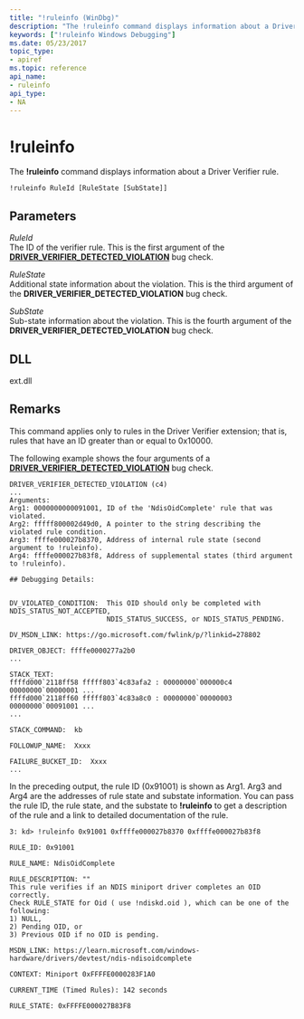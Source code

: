 ```yaml
---
title: "!ruleinfo (WinDbg)"
description: "The !ruleinfo command displays information about a Driver Verifier rule."
keywords: ["!ruleinfo Windows Debugging"]
ms.date: 05/23/2017
topic_type:
- apiref
ms.topic: reference
api_name:
- ruleinfo
api_type:
- NA
---
```


# !ruleinfo

The **!ruleinfo** command displays information about a Driver Verifier rule.

```dbgcmd
!ruleinfo RuleId [RuleState [SubState]]
```

## Parameters

<span id="_______RuleId______"></span><span id="_______ruleid______"></span><span id="_______RULEID______"></span> *RuleId*   
The ID of the verifier rule. This is the first argument of the [**DRIVER\_VERIFIER\_DETECTED\_VIOLATION**](../debugger/bug-check-0xc4--driver-verifier-detected-violation.md) bug check.

<span id="_______RuleState______"></span><span id="_______rulestate______"></span><span id="_______RULESTATE______"></span> *RuleState*   
Additional state information about the violation. This is the third argument of the **DRIVER\_VERIFIER\_DETECTED\_VIOLATION** bug check.

<span id="_______SubState______"></span><span id="_______substate______"></span><span id="_______SUBSTATE______"></span> *SubState*   
Sub-state information about the violation. This is the fourth argument of the **DRIVER\_VERIFIER\_DETECTED\_VIOLATION** bug check.

## DLL

ext.dll

## Remarks

This command applies only to rules in the Driver Verifier extension; that is, rules that have an ID greater than or equal to 0x10000.

The following example shows the four arguments of a [**DRIVER\_VERIFIER\_DETECTED\_VIOLATION**](../debugger/bug-check-0xc4--driver-verifier-detected-violation.md) bug check.

```dbgcmd
DRIVER_VERIFIER_DETECTED_VIOLATION (c4)
...
Arguments:
Arg1: 0000000000091001, ID of the 'NdisOidComplete' rule that was violated.
Arg2: fffff800002d49d0, A pointer to the string describing the violated rule condition.
Arg3: ffffe000027b8370, Address of internal rule state (second argument to !ruleinfo).
Arg4: ffffe000027b83f8, Address of supplemental states (third argument to !ruleinfo).

## Debugging Details:


DV_VIOLATED_CONDITION:  This OID should only be completed with NDIS_STATUS_NOT_ACCEPTED, 
                        NDIS_STATUS_SUCCESS, or NDIS_STATUS_PENDING.

DV_MSDN_LINK: https://go.microsoft.com/fwlink/p/?linkid=278802

DRIVER_OBJECT: ffffe0000277a2b0
...

STACK_TEXT:  
ffffd000`2118ff58 fffff803`4c83afa2 : 00000000`000000c4 00000000`00000001 ...
ffffd000`2118ff60 fffff803`4c83a8c0 : 00000000`00000003 00000000`00091001 ...
...

STACK_COMMAND:  kb

FOLLOWUP_NAME:  Xxxx

FAILURE_BUCKET_ID:  Xxxx
...
```

In the preceding output, the rule ID (0x91001) is shown as Arg1. Arg3 and Arg4 are the addresses of rule state and substate information. You can pass the rule ID, the rule state, and the substate to **!ruleinfo** to get a description of the rule and a link to detailed documentation of the rule.

```dbgcmd
3: kd> !ruleinfo 0x91001 0xffffe000027b8370 0xffffe000027b83f8

RULE_ID: 0x91001

RULE_NAME: NdisOidComplete

RULE_DESCRIPTION: ""
This rule verifies if an NDIS miniport driver completes an OID correctly.
Check RULE_STATE for Oid ( use !ndiskd.oid ), which can be one of the following:
1) NULL,
2) Pending OID, or
3) Previous OID if no OID is pending.

MSDN_LINK: https://learn.microsoft.com/windows-hardware/drivers/devtest/ndis-ndisoidcomplete

CONTEXT: Miniport 0xFFFFE0000283F1A0

CURRENT_TIME (Timed Rules): 142 seconds

RULE_STATE: 0xFFFFE000027B83F8
```
